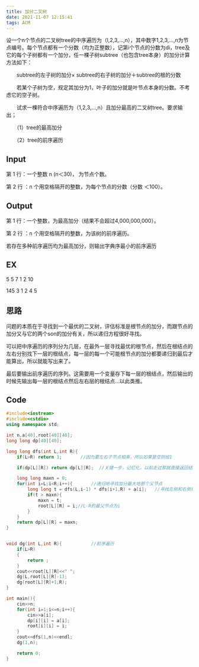 ```yaml
---
title: 加分二叉树
date: 2021-11-07 12:15:41
tags: ACM
---
```


设一个n个节点的二叉树tree的中序遍历为（l,2,3,…,n），其中数字1,2,3,…,n为节点编号。每个节点都有一个分数（均为正整数），记第i个节点的分数为di，tree及它的每个子树都有一个加分，任一棵子树subtree（也包含tree本身）的加分计算方法如下：

　　subtree的左子树的加分× subtree的右子树的加分＋subtree的根的分数

　　若某个子树为空，规定其加分为1，叶子的加分就是叶节点本身的分数。不考虑它的空子树。

　　试求一棵符合中序遍历为（1,2,3,…,n）且加分最高的二叉树tree。要求输出；

　　（1）tree的最高加分

　　（2）tree的前序遍历

## Input
第 1 行：一个整数 n (n＜30)， 为节点个数。

第 2 行 ：n 个用空格隔开的整数，为每个节点的分数（分数 ＜100）。

## Output
第 1 行：一个整数，为最高加分（结果不会超过4,000,000,000）。

第 2 行 ：n 个用空格隔开的整数，为该树的前序遍历。

若存在多种前序遍历均为最高加分，则输出字典序最小的前序遍历

## EX
5
5 7 1 2 10

145
3 1 2 4 5

## 思路
问题的本质在于寻找到一个最优的二叉树，评估标准是根节点的加分，而跟节点的加分又与它的两个son的加分有关，所以递归方程很好寻找。

可以把中序遍历的序列分为几层，在最外一层寻找最优的根节点，然后在根结点的左右分别找下一层的根结点，每一层的每一个可能根节点的加分都要递归到最后才能算出，所以就能写出来了。

最后要输出前序遍历的序列。这需要用一个变量存下每一层的根结点，然后输出的时候先输出每一层的根结点然后左右层的根结点...以此类推。


## Code
```cpp
#include<iostream>
#include<cstdio>
using namespace std;

int n,a[40],root[40][40];
long long dp[40][40];

long long dfs(int L,int R){
    if(L>R) return 1;       //因为要左右子节点相乘，所以如果是空则给1

    if(dp[L][R]) return dp[L][R];  //关键一步，记忆化，以前走过那就直接返回结果

    long long maxn = 0;
    for(int i=L;i<R;i++){       //递归地寻找加分最大地那个父节点
        long long t = dfs(L,i-1) * dfs(i+1,R) + a[i];   //寻找左侧和右侧地最大父节点对应的加分
        if(t > maxn){
            maxn = t;
            root[L][R] = i;//L-R的最父节点为i
        }
    }
    return dp[L][R] = maxn;
}


void dg(int L,int R){           //前序遍历
    if(L>R)
    {
        return ;
    }
    cout<<root[L][R]<<" ";
    dg(L,root[L][R]-1);
    dg(root[L][R]+1,R);
}

int main(){
    cin>>n;
    for(int i=1;i<=n;i++){
        cin>>a[i];
        dp[i][i] = a[i];
        root[i][i] = i;
    }
    cout<<dfs(1,n)<<endl;
    dg(1,n);

    return 0;
}
```